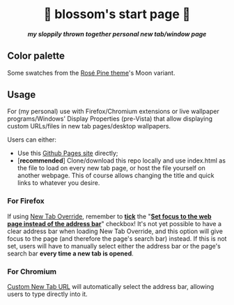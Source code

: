 <h1 align="center">🌸 blossom's start page 🌸</h1>
<h4 align="center"><i>my sloppily thrown together personal new tab/window page</i></h4>

## Color palette

Some swatches from the [Rosé Pine theme](https://rosepinetheme.com/)'s Moon variant.

## Usage

For (my personal) use with Firefox/Chromium extensions or live wallpaper programs/Windows' Display Properties (pre-Vista) that allow displaying custom URLs/files in new tab pages/desktop wallpapers.

Users can either:

- Use this [Github Pages site](https://brickyblossom.github.io/startpage/) directly;
- [**recommended**] Clone/download this repo locally and use index.html as the file to load on every new tab page, or host the file yourself on another webpage. This of course allows changing the title and quick links to whatever you desire.

### For Firefox
If using [New Tab Override](https://addons.mozilla.org/en-US/firefox/addon/new-tab-override/), remember to <u>**tick**</u> the "<u>**Set focus to the web page instead of the address bar**</u>" checkbox! It's not yet possible to have a clear address bar when loading New Tab Override, and this option will give focus to the page (and therefore the page's search bar) instead. If this is not set, users will have to manually select either the address bar or the page's search bar **every time a new tab is opened**.

### For Chromium
[Custom New Tab URL](https://chrome.google.com/webstore/detail/custom-new-tab-url/mmjbdbjnoablegbkcklggeknkfcjkjia/related) will automatically select the address bar, allowing users to type directly into it.